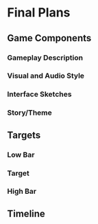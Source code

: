# Final Plans
## Game Components
### Gameplay Description

### Visual and Audio Style

### Interface Sketches

### Story/Theme

## Targets
### Low Bar

### Target

### High Bar

## Timeline

